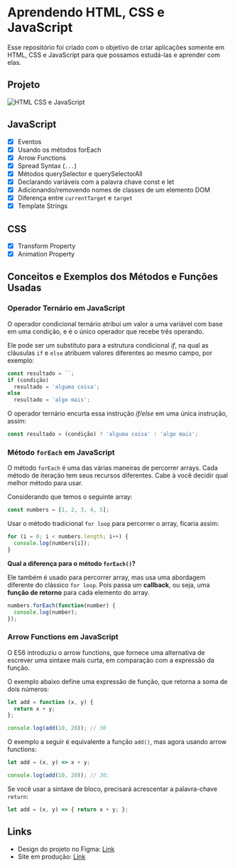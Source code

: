 # Aprendendo HTML, CSS e JavaScript

Esse repositório foi criado com o objetivo de criar aplicações somente em HTML, CSS e JavaScript para que possamos estudá-las e aprender com elas.

## Projeto

![HTML CSS e JavaScript](https://user-images.githubusercontent.com/6599252/169671524-20a26724-5e54-4303-b63e-e3b2cc06c0fc.png)

## JavaScript
- [x] Eventos
- [x] Usando os métodos forEach
- [x] Arrow Functions
- [x] Spread Syntax (`...`)
- [x] Métodos querySelector e querySelectorAll
- [x] Declarando variáveis com a palavra chave const e let
- [x] Adicionando/removendo nomes de classes de um elemento DOM
- [x] Diferença entre `currentTarget` e `target`
- [x] Template Strings

## CSS

- [x] Transform Property
- [x] Animation Property

## Conceitos e Exemplos dos Métodos e Funções Usadas

### Operador Ternário em JavaScript
O operador condicional ternário atribui um valor a uma variável com base em uma condição, e é o único operador que recebe três operando.

Ele pode ser um substituto para a estrutura condicional *if*, na qual as cláusulas `if` e `else` atribuem valores diferentes ao mesmo campo, por exemplo:

```js
const resultado = ``;
if (condição)
  resultado = 'alguma coisa';
else
  resultado = 'algo mais';
```
O operador ternário encurta essa instrução *if/else* em uma única instrução, assim:

```js
const resultado = (condição) ? 'alguma coisa' : 'algo mais';
```

### Método `forEach` em JavaScript
O método `forEach` é uma das várias maneiras de percorrer arrays. Cada método de iteração tem seus recursos diferentes. Cabe à você decidir qual melhor método para usar.

Considerando que temos o seguinte array:

```js
const numbers = [1, 2, 3, 4, 5];
```

Usar o método tradicional `for loop` para percorrer o array, ficaria assim:

```js
for (i = 0; i < numbers.length; i++) {
  console.log(numbers[i]);
}
```

**Qual a diferença para o método `forEach()`?**

Ele também é usado para percorrer array, mas usa uma abordagem diferente do clássico `for loop`. Pois passa um **callback**, ou seja, uma **função de retorno** para cada elemento do array.

```js
numbers.forEach(function(number) {
  console.log(number);
});
```

### Arrow Functions em JavaScript

O ES6 introduziu o arrow functions, que fornece uma alternativa de escrever uma sintaxe mais curta, em comparação com a expressão da função.

O exemplo abaixo define uma expressão de função, que retorna a soma de dois números:

```js
let add = function (x, y) {
  return x + y;
};

console.log(add(10, 20)); // 30
```

O exemplo a seguir é equivalente a função `add()`, mas agora usando arrow functions:

```js
let add = (x, y) => x + y;

console.log(add(10, 20)); // 30;
```

Se você usar a sintaxe de bloco, precisará acrescentar a palavra-chave `return`:

```js
let add = (x, y) => { return x + y; };
```

## Links

* Design do projeto no Figma: [Link](https://www.figma.com/file/oDQ3sehgATgbsjd7T914Ku/Credit-Cards?node-id=0%3A1)
* Site em produção: [Link](https://card-custom-html.vercel.app)